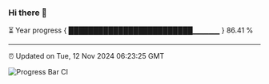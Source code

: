 ### Hi there 👋

⏳ Year progress { █████████████████████████▁▁▁▁▁ } 86.41 %

---

⏰ Updated on Tue, 12 Nov 2024 06:23:25 GMT

![Progress Bar CI](https://github.com/liununu/liununu/workflows/Progress%20Bar%20CI/badge.svg)

